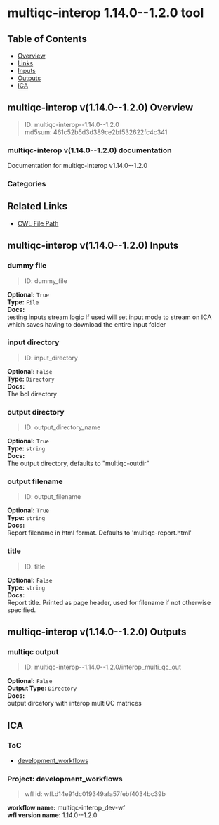 
multiqc-interop 1.14.0--1.2.0 tool
==================================

## Table of Contents
  
- [Overview](#multiqc-interop-v1140--120-overview)  
- [Links](#related-links)  
- [Inputs](#multiqc-interop-v1140--120-inputs)  
- [Outputs](#multiqc-interop-v1140--120-outputs)  
- [ICA](#ica)  


## multiqc-interop v(1.14.0--1.2.0) Overview



  
> ID: multiqc-interop--1.14.0--1.2.0  
> md5sum: 461c52b5d3d389ce2bf532622fc4c341

### multiqc-interop v(1.14.0--1.2.0) documentation
  
Documentation for multiqc-interop v1.14.0--1.2.0

### Categories
  


## Related Links
  
- [CWL File Path](../../../../../../tools/multiqc-interop/1.14.0--1.2.0/multiqc-interop__1.14.0--1.2.0.cwl)  

  


## multiqc-interop v(1.14.0--1.2.0) Inputs

### dummy file



  
> ID: dummy_file
  
**Optional:** `True`  
**Type:** `File`  
**Docs:**  
testing inputs stream logic
If used will set input mode to stream on ICA which
saves having to download the entire input folder


### input directory



  
> ID: input_directory
  
**Optional:** `False`  
**Type:** `Directory`  
**Docs:**  
The bcl directory


### output directory



  
> ID: output_directory_name
  
**Optional:** `True`  
**Type:** `string`  
**Docs:**  
The output directory, defaults to "multiqc-outdir"


### output filename



  
> ID: output_filename
  
**Optional:** `True`  
**Type:** `string`  
**Docs:**  
Report filename in html format.
Defaults to 'multiqc-report.html'


### title



  
> ID: title
  
**Optional:** `False`  
**Type:** `string`  
**Docs:**  
Report title.
Printed as page header, used for filename if not otherwise specified.

  


## multiqc-interop v(1.14.0--1.2.0) Outputs

### multiqc output



  
> ID: multiqc-interop--1.14.0--1.2.0/interop_multi_qc_out  

  
**Optional:** `False`  
**Output Type:** `Directory`  
**Docs:**  
output dircetory with interop multiQC matrices
  

  


## ICA

### ToC
  
- [development_workflows](#project-development_workflows)  


### Project: development_workflows


> wfl id: wfl.d14e91dc019349afa57febf4034bc39b  

  
**workflow name:** multiqc-interop_dev-wf  
**wfl version name:** 1.14.0--1.2.0  

  

